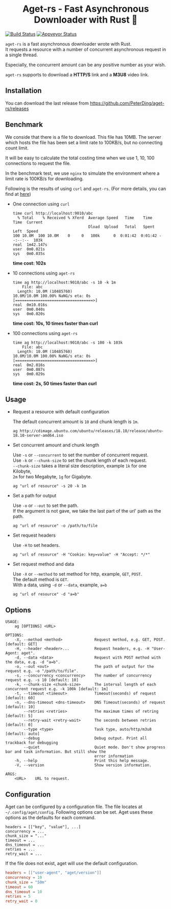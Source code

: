 <h1 align="center">Aget-rs - Fast Asynchronous Downloader with Rust 🦀</h1>

[![Build Status](https://travis-ci.org/PeterDing/aget-rs.svg?branch=master)](https://travis-ci.org/PeterDing/aget-rs)
[![Appveyor Status](https://ci.appveyor.com/api/projects/status/e1g5lxvlo3duirk4?svg=true)](https://ci.appveyor.com/project/PeterDing/aget-rs)

`aget-rs` is a fast asynchronous downloader wrote with Rust.  
It requests a resource with a number of concurrent asynchronous request in a single thread.

Especially, the concurrent amount can be any positive number as your wish.

`aget-rs` supports to download a **HTTP/S** link and a **M3U8** video link.

## Installation

You can download the last release from https://github.com/PeterDing/aget-rs/releases

## Benchmark

We conside that there is a file to download. This file has 10MB.
The server which hosts the file has been set a limit rate to 100KB/s, but no connecting count limit.

It will be easy to calculate the total costing time when we use 1, 10, 100 connections to request the file.

In the benchmark test, we use `nginx` to simulate the environment where a limit rate is 100KB/s for downloading.

Following is the results of using `curl` and `aget-rs`. (For more details, you can find at [here](ci/benchmark.bash))

- One connection using `curl`

  ```
  time curl http://localhost:9010/abc
    % Total    % Received % Xferd  Average Speed   Time    Time     Time  Current
                                   Dload  Upload   Total   Spent    Left  Speed
  100 10.0M  100 10.0M    0     0   100k      0  0:01:42  0:01:42 --:--:--  103k
  real	1m42.147s
  user	0m0.021s
  sys	0m0.035s
  ```

  **time cost: 102s**

- 10 connections using `aget-rs`

  ```
  time ag http://localhost:9010/abc -s 10 -k 1m
      File: abc
    Length: 10.0M (10485760)
  10.0M/10.0M 100.00% NaNG/s eta: 0s        [==================================>] 
  real	0m10.016s
  user	0m0.040s
  sys	0m0.020s
  ```

  **time cost: 10s, 10 times faster than curl**

- 100 connections using `aget-rs`

  ```
  time ag http://localhost:9010/abc -s 100 -k 103k
      File: abc
    Length: 10.0M (10485760)
  10.0M/10.0M 100.00% NaNG/s eta: 0s        [==================================>] 
  real	0m2.016s
  user	0m0.087s
  sys	0m0.029s
  ```

  **time cost: 2s, 50 times faster than curl**


## Usage

- Request a resource with default configuration

   The default concurrent amount is `10` and chunk length is `1m`.

   ```shell
   ag http://cdimage.ubuntu.com/ubuntu/releases/18.10/release/ubuntu-18.10-server-amd64.iso
   ```

- Set concurrent amount and chunk length

   Use `-s` or `--concurrent` to set the number of concurrent request.  
   Use `-k` or `--chunk-size` to set the chunk length of each request.  
   `--chunk-size` takes a literal size description, example `1k` for one Kilobyte,  
   `2m` for two Megabyte, `1g` for Gigabyte.  

   ```shell
   ag "url of resource" -s 20 -k 1m
   ```

- Set a path for output

   Use `-o` or `--out` to set the path.  
   If the argument is not gave, we take the last part of the url' path as the path.  

   ```shell
   ag "url of resource" -o /path/to/file
   ```

- Set request headers

   Use `-H` to set headers.  

   ```shell
   ag "url of resource" -H "Cookie: key=value" -H "Accept: */*"
   ```

- Set request method and data

   Use `-X` or `--method` to set method for http, example, `GET`, `POST`.  
   The default method is `GET`.  
   With a data, using `-d` or `--data`, example, `a=b`  

   ```shell
   ag "url of resource" -d "a=b"
   ```

## Options

```
USAGE:
    ag [OPTIONS] <URL>

OPTIONS:
    -X, --method <method>              Request method, e.g. GET, POST. [default: GET]
    -H, --header <header>...           Request headers, e.g. -H "User-Agent: aget".
    -d, --data <data>                  Request with POST method with the data, e.g. -d "a=b".
    -o, --out <out>                    The path of output for the request e.g. -o "/path/to/file".
    -s, --concurrency <concurrency>    The number of concurrency request e.g. -s 10 [default: 10]
    -k, --chunk-size <chunk-size>      The interval length of each concurrent request e.g. -k 100k [default: 1m]
    -t, --timeout <timeout>            Timeout(seconds) of request [default: 60]
    -n, --dns-timeout <dns-timeout>    DNS Timeout(seconds) of request [default: 10]
        --retries <retries>            The maximum times of retring [default: 5]
        --retry-wait <retry-wait>      The seconds between retries [default: 0]
        --type <type>                  Task type, auto/http/m3u8 [default: auto]
        --debug                        Debug output. Print all trackback for debugging
        --quiet                        Quiet mode. Don't show progress bar and task information. But still show the
                                       error information
    -h, --help                         Print this help message.
    -V, --version                      Show version information.

ARGS:
    <URL>    URL to request.
```

## Configuration

Aget can be configured by a configuration file. The file locates at `~/.config/aget/config`.
Following options can be set. Aget uses these options as the defaults for each command.

```
headers = [["key", "value"], ...]
concurrency = ...
chunk_size = "..."
timeout = ...
dns_timeout = ...
retries = ...
retry_wait = ...
```

If the file does not exist, aget will use the default configuration.

```toml
headers = [["user-agent", "aget/version"]]
concurrency = 10
chunk_size = "50m"
timeout = 60
dns_timeout = 10
retries = 5
retry_wait = 0
```
